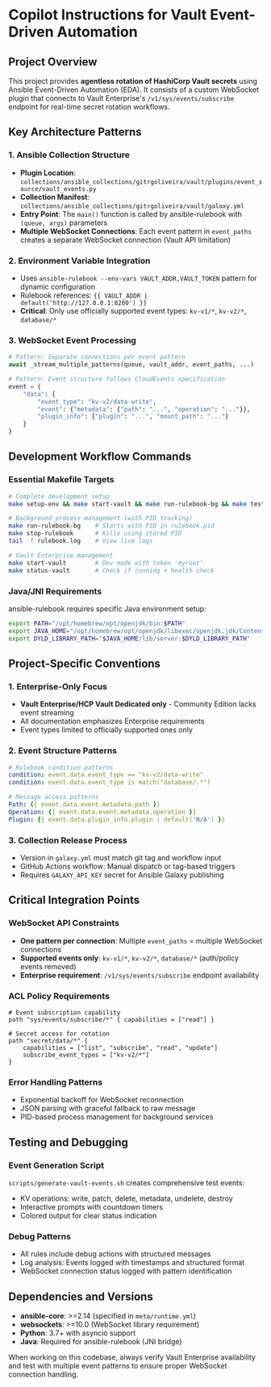 # Copilot Instructions for Vault Event-Driven Automation

## Project Overview

This project provides **agentless rotation of HashiCorp Vault secrets** using Ansible Event-Driven Automation (EDA). It consists of a custom WebSocket plugin that connects to Vault Enterprise's `/v1/sys/events/subscribe` endpoint for real-time secret rotation workflows.

## Key Architecture Patterns

### 1. Ansible Collection Structure
- **Plugin Location**: `collections/ansible_collections/gitrgoliveira/vault/plugins/event_source/vault_events.py`
- **Collection Manifest**: `collections/ansible_collections/gitrgoliveira/vault/galaxy.yml`
- **Entry Point**: The `main()` function is called by ansible-rulebook with `(queue, args)` parameters
- **Multiple WebSocket Connections**: Each event pattern in `event_paths` creates a separate WebSocket connection (Vault API limitation)

### 2. Environment Variable Integration
- Uses `ansible-rulebook --env-vars VAULT_ADDR,VAULT_TOKEN` pattern for dynamic configuration
- Rulebook references: `{{ VAULT_ADDR | default('http://127.0.0.1:8200') }}`
- **Critical**: Only use officially supported event types: `kv-v1/*`, `kv-v2/*`, `database/*`

### 3. WebSocket Event Processing
```python
# Pattern: Separate connections per event pattern
await _stream_multiple_patterns(queue, vault_addr, event_paths, ...)

# Pattern: Event structure follows CloudEvents specification
event = {
    "data": {
        "event_type": "kv-v2/data-write",
        "event": {"metadata": {"path": "...", "operation": "..."}},
        "plugin_info": {"plugin": "...", "mount_path": "..."}
    }
}
```

## Development Workflow Commands

### Essential Makefile Targets
```bash
# Complete development setup
make setup-env && make start-vault && make run-rulebook-bg && make test-events

# Background process management (with PID tracking)
make run-rulebook-bg    # Starts with PID in rulebook.pid
make stop-rulebook      # Kills using stored PID
tail -f rulebook.log    # View live logs

# Vault Enterprise management
make start-vault        # Dev mode with token 'myroot'
make status-vault       # Check if running + health check
```

### Java/JNI Requirements
ansible-rulebook requires specific Java environment setup:
```bash
export PATH="/opt/homebrew/opt/openjdk/bin:$PATH"
export JAVA_HOME="/opt/homebrew/opt/openjdk/libexec/openjdk.jdk/Contents/Home"
export DYLD_LIBRARY_PATH="$JAVA_HOME/lib/server:$DYLD_LIBRARY_PATH"
```

## Project-Specific Conventions

### 1. Enterprise-Only Focus
- **Vault Enterprise/HCP Vault Dedicated only** - Community Edition lacks event streaming
- All documentation emphasizes Enterprise requirements
- Event types limited to officially supported ones only

### 2. Event Structure Patterns
```yaml
# Rulebook condition patterns
condition: event.data.event_type == "kv-v2/data-write"
condition: event.data.event_type is match("database/.*")

# Message access patterns  
Path: {{ event.data.event.metadata.path }}
Operation: {{ event.data.event.metadata.operation }}
Plugin: {{ event.data.plugin_info.plugin | default('N/A') }}
```

### 3. Collection Release Process
- Version in `galaxy.yml` must match git tag and workflow input
- GitHub Actions workflow: Manual dispatch or tag-based triggers
- Requires `GALAXY_API_KEY` secret for Ansible Galaxy publishing

## Critical Integration Points

### WebSocket API Constraints
- **One pattern per connection**: Multiple `event_paths` = multiple WebSocket connections
- **Supported events only**: `kv-v1/*`, `kv-v2/*`, `database/*` (auth/policy events removed)
- **Enterprise requirement**: `/v1/sys/events/subscribe` endpoint availability

### ACL Policy Requirements
```hcl
# Event subscription capability
path "sys/events/subscribe/*" { capabilities = ["read"] }

# Secret access for rotation
path "secret/data/*" { 
    capabilities = ["list", "subscribe", "read", "update"]
    subscribe_event_types = ["kv-v2/*"] 
}
```

### Error Handling Patterns
- Exponential backoff for WebSocket reconnection
- JSON parsing with graceful fallback to raw message
- PID-based process management for background services

## Testing and Debugging

### Event Generation Script
`scripts/generate-vault-events.sh` creates comprehensive test events:
- KV operations: write, patch, delete, metadata, undelete, destroy
- Interactive prompts with countdown timers
- Colored output for clear status indication

### Debug Patterns
- All rules include debug actions with structured messages
- Log analysis: Events logged with timestamps and structured format
- WebSocket connection status logged with pattern identification

## Dependencies and Versions
- **ansible-core**: >=2.14 (specified in `meta/runtime.yml`)
- **websockets**: >=10.0 (WebSocket library requirement)
- **Python**: 3.7+ with asyncio support
- **Java**: Required for ansible-rulebook (JNI bridge)

When working on this codebase, always verify Vault Enterprise availability and test with multiple event patterns to ensure proper WebSocket connection handling.